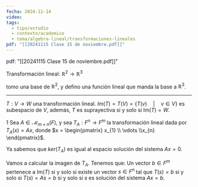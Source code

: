 ```yaml
---
fecha: 2024-11-14
video: 
tags:
  - tipo/estudio
  - contexto/academico
  - tema/algebra-lineal/transformaciones-lineales
pdf: "[[20241115 Clase 15 de noviembre.pdf]]"
---
```


pdf: "[[20241115 Clase 15 de noviembre.pdf]]"

Transformación lineal: $\mathbb{R}^{2} \to \mathbb{R}^{3}$

tomo una base de $\mathbb{R}^{2}$, y defino una función lineal que manda la base a $\mathbb{R}^{3}$. 


---

$T: V \to W$ una transformación lineal.
$Im(T) = T (V) = \{ T(v) \quad \Big| \quad v \in V \}$ es subespacio de $V$, además, $T$ es suprayectiva si y solo si $\mathrm{Im} (T) = W$.


1 
Sea $A \in \mathcal{M}_{m \times n}(F)$, y sea $T_{A} : F^{n} \to F^{m}$ la transformación lineal dada por $T_{A}(x) = Ax$, donde $x = \begin{pmatrix} x_{1} \\ \vdots \\x_{n} \end{pmatrix}$.

Ya sabemos que $ker(T_{A})$ es igual al espacio solución del sistema $Ax = 0$.

Vamos a calcular la imagen de $T_{A}$.
Tenemos que: Un vector $b \in F ^{m}$ pertenece a $\mathrm{Im}(T)$ 
si y solo si existe un vector $s \in F ^{n}$ tal que $T(s) = b$ 
si y solo si $T(s) = As =b$ 
si y solo si $s$ es solución del sistema $Ax = b$.

